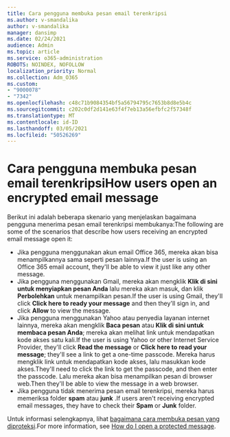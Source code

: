 ```yaml
---
title: Cara pengguna membuka pesan email terenkripsi
ms.author: v-smandalika
author: v-smandalika
manager: dansimp
ms.date: 02/24/2021
audience: Admin
ms.topic: article
ms.service: o365-administration
ROBOTS: NOINDEX, NOFOLLOW
localization_priority: Normal
ms.collection: Adm_O365
ms.custom:
- "9000078"
- "7342"
ms.openlocfilehash: c48c71b9084354bf5a56794795c7653b8d8e5b4c
ms.sourcegitcommit: c202c0df2d141e63f4f7eb13a56efbfc2f57348f
ms.translationtype: MT
ms.contentlocale: id-ID
ms.lasthandoff: 03/05/2021
ms.locfileid: "50526269"
---
```

# <a name="how-users-open-an-encrypted-email-message"></a><span data-ttu-id="8a82d-102">Cara pengguna membuka pesan email terenkripsi</span><span class="sxs-lookup"><span data-stu-id="8a82d-102">How users open an encrypted email message</span></span>

<span data-ttu-id="8a82d-103">Berikut ini adalah beberapa skenario yang menjelaskan bagaimana pengguna menerima pesan email terenkripsi membukanya:</span><span class="sxs-lookup"><span data-stu-id="8a82d-103">The following are some of the scenarios that describe how users receiving an encrypted email message open it:</span></span>

- <span data-ttu-id="8a82d-104">Jika pengguna menggunakan akun email Office 365, mereka akan bisa menampilkannya sama seperti pesan lainnya.</span><span class="sxs-lookup"><span data-stu-id="8a82d-104">If the user is using an Office 365 email account, they'll be able to view it just like any other message.</span></span>
- <span data-ttu-id="8a82d-105">Jika pengguna menggunakan Gmail, mereka akan mengklik **Klik di sini untuk menyiapkan pesan Anda** lalu mereka akan masuk, dan klik **Perbolehkan** untuk menampilkan pesan.</span><span class="sxs-lookup"><span data-stu-id="8a82d-105">If the user is using Gmail, they'll click **Click here to ready your message** and then they'll sign in, and click **Allow** to view the message.</span></span>
- <span data-ttu-id="8a82d-106">Jika pengguna menggunakan Yahoo atau penyedia layanan internet lainnya, mereka akan mengklik **Baca pesan** atau **Klik di sini untuk membaca pesan Anda**; mereka akan melihat link untuk mendapatkan kode akses satu kali.</span><span class="sxs-lookup"><span data-stu-id="8a82d-106">If the user is using Yahoo or other Internet Service Provider, they'll click **Read the message** or **Click here to read your message**; they'll see a link to get a one-time passcode.</span></span> <span data-ttu-id="8a82d-107">Mereka harus mengklik link untuk mendapatkan kode akses, lalu masukkan kode akses.</span><span class="sxs-lookup"><span data-stu-id="8a82d-107">They'll need to click the link to get the passcode, and then enter the passcode.</span></span> <span data-ttu-id="8a82d-108">Lalu mereka akan bisa menampilkan pesan di browser web.</span><span class="sxs-lookup"><span data-stu-id="8a82d-108">Then they'll be able to view the message in a web browser.</span></span>
- <span data-ttu-id="8a82d-109">Jika pengguna tidak menerima pesan email terenkripsi, mereka harus memeriksa folder **spam** atau **junk** .</span><span class="sxs-lookup"><span data-stu-id="8a82d-109">If users aren't receiving encrypted email messages, they have to check their **Spam** or **Junk** folder.</span></span>

<span data-ttu-id="8a82d-110">Untuk informasi selengkapnya, lihat [bagaimana cara membuka pesan yang diproteksi](https://support.microsoft.com/topic/how-do-i-open-a-protected-message-1157a286-8ecc-4b1e-ac43-2a608fbf3098).</span><span class="sxs-lookup"><span data-stu-id="8a82d-110">For more information, see [How do I open a protected message](https://support.microsoft.com/topic/how-do-i-open-a-protected-message-1157a286-8ecc-4b1e-ac43-2a608fbf3098).</span></span>